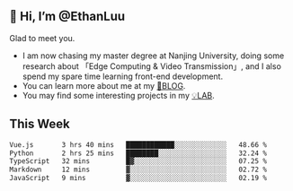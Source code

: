 ## 👋 Hi, I’m @EthanLuu

Glad to meet you.

- I am now chasing my master degree at Nanjing University, doing some research about 「Edge Computing & Video Transmission」, and I also spend my spare time learning front-end development.
- You can learn more about me at my [📝BLOG](https://blog.ethanloo.cn).
- You may find some interesting projects in my [💡LAB](https://lab.ethanloo.cn).

## This Week
<!--START_SECTION:waka-->

```txt
Vue.js       3 hrs 40 mins   ████████████░░░░░░░░░░░░░   48.66 %
Python       2 hrs 25 mins   ████████░░░░░░░░░░░░░░░░░   32.24 %
TypeScript   32 mins         █▓░░░░░░░░░░░░░░░░░░░░░░░   07.25 %
Markdown     12 mins         ▓░░░░░░░░░░░░░░░░░░░░░░░░   02.72 %
JavaScript   9 mins          ▓░░░░░░░░░░░░░░░░░░░░░░░░   02.19 %
```

<!--END_SECTION:waka-->
